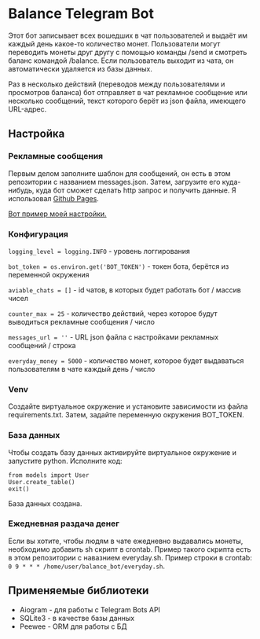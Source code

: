 # Balance Telegram Bot
Этот бот записывает всех вошедших в чат пользователей и выдаёт им каждый день какое-то количество монет. Пользователи могут переводить монеты друг другу с помощью команды /send и смотреть баланс командой /balance. Если пользователь выходит из чата, он автоматически удаляется из базы данных.

Раз в несколько действий (переводов между пользователями и просмотров баланса) бот отправляет в чат рекламное сообщение или несколько сообщений, текст которого берёт из json файла, имеющего URL-адрес.
## Настройка
### Рекламные сообщения
Первым делом заполните шаблон для сообщений, он есть в этом репозитории с названием messages.json. Затем, загрузите его куда-нибудь, куда бот сможет сделать http запрос и получить данные. Я использовал [Github Pages](https://pages.github.com/).

[Вот пример моей настройки.](https://davisdmitry.github.io/get_msg_plaguecasino/messages.json)
### Конфигурация
`logging_level = logging.INFO` - уровень логгирования

`bot_token = os.environ.get('BOT_TOKEN')` - токен бота, берётся из переменной окружения

`aviable_chats = []` - id чатов, в которых будет работать бот / массив чисел

`counter_max = 25` - количество действий, через которое будут выводиться рекламные сообщения / число

`messages_url = ''` - URL json файла с настройками рекламных сообщений / строка

`everyday_money = 5000` - количество монет, которое будет выдаваться пользователям в чате каждый день / число
### Venv
Создайте виртуальное окружение и установите зависимости из файла requirements.txt. Затем, задайте переменную окружения BOT_TOKEN.
### База данных
Чтобы создать базу данных активируйте виртуальное окружение и запустите python. Исполните код:

```
from models import User
User.create_table()
exit()
```

База данных создана.
### Ежедневная раздача денег
Если вы хотите, чтобы людям в чате ежедневно выдавались монеты, необходимо добавить sh скрипт в crontab. Пример такого скрипта есть в этом репозитории с навазнием everyday.sh. Пример строки в crontab: `0 9 * * * /home/user/balance_bot/everyday.sh`.
## Применяемые библиотеки
- Aiogram - для работы с Telegram Bots API
- SQLite3 - в качестве базы данных
- Peewee - ORM для работы с БД